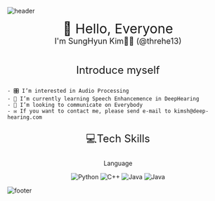 ![header](https://capsule-render.vercel.app/api?type=waving&color=auto&height=300&section=header&text=Developer%20SH&fontSize=50)

<div align='center'>
    <span style='font-size:30px;'>🍷 Hello, Everyone</span><br>
    <span style='font-size:18px;'>I'm SungHyun Kim👋🏻 (@threhe13)</span>
    <span></span>
<div>
<br>
<p style='font-size:24px;'>
    Introduce myself
</p>
<div align='left'>

    - 🎛️ I’m interested in Audio Processing
    - 📖 I’m currently learning Speech Enhancemence in DeepHearing
    - 💬 I’m looking to communicate on Everybody
    - ✉️ If you want to contact me, please send e-mail to kimsh@deep-hearing.com

<div>

<div align='center'>
    <p style='font-size:24px'>
        💻Tech Skills
    </p>
    <p>Language</p>
    <img alt="Python" src="https://img.shields.io/badge/Python-3776AB.png?&style=for-the-badge&logo=Python&logoColor=white">
    <img alt="C++" src="https://img.shields.io/badge/C%2B%2B-00599C.png?&style=for-the-badge&logo=C%2B%2B&logoColor=white">
    <img alt="Java" src="https://img.shields.io/badge/Java-007396.png?&style=for-the-badge&logo=Java&logoColor=white">
    <img alt="Java" src="https://img.shields.io/badge/Javascript-F7DF1E.png?&style=for-the-badge&logo=Java&logoColor=white">

</div>

<!---
threhe13/threhe13 is a ✨ special ✨ repository because its `README.md` (this file) appears on your GitHub profile.
You can click the Preview link to take a look at your changes.
--->

![footer](https://capsule-render.vercel.app/api?type=waving&color=auto&height=100&section=footer&fontSize=90)
